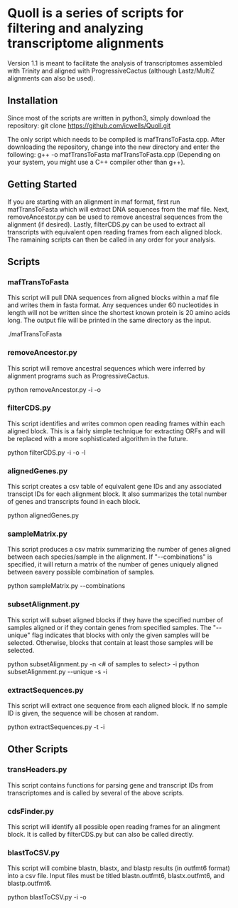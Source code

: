 # Quoll is a series of scripts for filtering and analyzing transcriptome alignments
Version 1.1 is meant to facilitate the analysis of transcriptomes assembled with 
Trinity and aligned with ProgressiveCactus (although Lastz/MultiZ alignments can 
also be used).

## Installation
Since most of the scripts are written in python3, simply download the repository:
git clone https://github.com/icwells/Quoll.git

The only script which needs to be compiled is mafTransToFasta.cpp. After downloading 
the repository, change into the new directory and enter the following:
g++ -o mafTransToFasta mafTransToFasta.cpp
(Depending on your system, you might use a C++ compiler other than g++).

## Getting Started
If you are starting with an alignment in maf format, first run mafTransToFasta which 
will extract DNA sequences from the maf file. Next, removeAncestor.py can be used to 
remove ancestral sequences from the alignment (if desired). Lastly, filterCDS.py can
be used to extract all transcripts with equivalent open reading frames from each 
aligned block. The ramaining scripts can then be called in any order for your analysis.

## Scripts
### mafTransToFasta
This script will pull DNA sequences from aligned blocks within a maf file and writes 
them in fasta format. Any sequences under 60 nucleotides in length will not be written 
since the shortest known protein is 20 amino acids long. The output file will be printed 
in the same directory as the input.

./mafTransToFasta <path to input maf>

### removeAncestor.py
This script will remove ancestral sequences which were inferred by alignment programs 
such as ProgressiveCactus.

python removeAncestor.py -i <path to input fasta alignment> -o <path to output file>

### filterCDS.py
This script identifies and writes common open reading frames within each aligned block. 
This is a fairly simple technique for extracting ORFs and will be replaced with a more 
sophisticated algorithm in the future.

python filterCDS.py -i <path to input fasta alignment> -o <path to output file> -l <minimum sequence length>

### alignedGenes.py
This script creates a csv table of equivalent gene IDs and any associated transcipt IDs 
for each alignment block. It also summarizes the total number of genes and transcripts 
found in each block.

python alignedGenes.py <path to input fasta alignment> 

### sampleMatrix.py
This script produces a csv matrix summarizing the number of genes aligned between each 
species/sample in the alignment. If "--combinations" is specified, it will return a matrix 
of the number of genes uniquely aligned between eavery possible combination of samples.

python sampleMatrix.py --combinations <path to input fasta alignment> 
 
### subsetAlignment.py
This script will subset aligned blocks if they have the specified number of samples aligned 
or if they contain genes from specified samples. The "--unique" flag indicates that blocks 
with only the given samples will be selected. Otherwise, blocks that contain at least those 
samples will be selected.

python subsetAlignment.py -n <# of samples to select> -i <path to input fasta alignment>
python subsetAlignment.py --unique -s <comma seperated list of samples to select> -i <path to input fasta alignment> 

### extractSequences.py
This script will extract one sequence from each aligned block. If no sample ID is given, 
the sequence will be chosen at random.

python extractSequences.py -t <sample to extract> -i <path to input fasta alignment> 

## Other Scripts
### transHeaders.py
This script contains functions for parsing gene and transcript IDs from transcriptomes 
and is called by several of the above scripts.

### cdsFinder.py
This script will identify all possible open reading frames for an alingment block. It 
is called by filterCDS.py but can also be called directly.

### blastToCSV.py
This script will combine blastn, blastx, and blastp results (in outfmt6 format) into a csv file. 
Input files must be titled blastn.outfmt6, blastx.outfmt6, and blastp.outfmt6.

python blastToCSV.py -i <path to directory containing blast results>  -o <path to output file>

